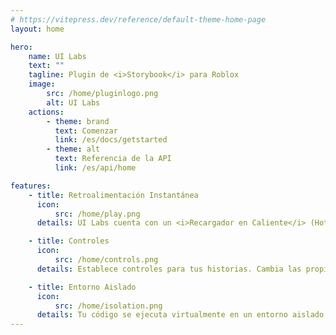 ```yaml
---
# https://vitepress.dev/reference/default-theme-home-page
layout: home

hero:
    name: UI Labs
    text: ""
    tagline: Plugin de <i>Storybook</i> para Roblox
    image:
        src: /home/pluginlogo.png
        alt: UI Labs
    actions:
        - theme: brand
          text: Comenzar
          link: /es/docs/getstarted
        - theme: alt
          text: Referencia de la API
          link: /es/api/home

features:
    - title: Retroalimentación Instantánea
      icon:
          src: /home/play.png
      details: UI Labs cuenta con un <i>Recargador en Caliente</i> (Hot-Reloader). Visualiza tus cambios en tiempo real.

    - title: Controles
      icon:
          src: /home/controls.png
      details: Establece controles para tus historias. Cambia las propiedades de tu interfaz al instante.

    - title: Entorno Aislado
      icon:
          src: /home/isolation.png
      details: Tu código se ejecuta virtualmente en un entorno aislado, sin conflictos ni efectos secundarios. No necesitas preocuparte por restablecer tu código.
---
```

